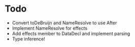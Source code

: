# Todo

- Convert toDeBruijn and NameResolve to use After
- Implement NameResolve for effects
- Add effects member to DataDecl and implement parsing
- Type inference!
